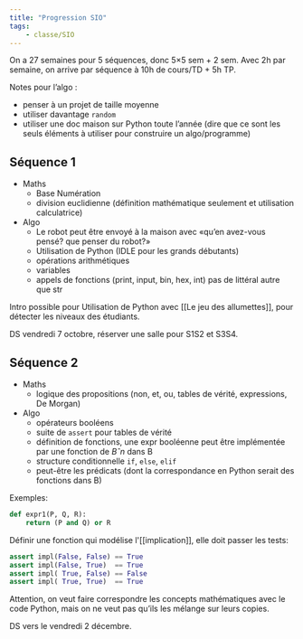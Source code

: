 ```yaml
---
title: "Progression SIO"
tags:
    - classe/SIO
---
```


On a 27 semaines pour 5 séquences,
donc 5×5 sem + 2 sem. Avec 2h par semaine,
on arrive par séquence à 10h de cours/TD + 5h TP.

Notes pour l’algo :
- penser à un projet de taille moyenne
- utiliser davantage `random`
- utiliser une doc maison sur Python toute l’année (dire que ce sont les seuls
  éléments à utiliser pour construire un algo/programme)

## Séquence 1

- Maths
  - Base Numération
  - division euclidienne
  (définition mathématique seulement et utilisation calculatrice)
- Algo
  - Le robot peut être envoyé à la maison avec
    «qu’en avez-vous pensé? que penser du robot?»
  - Utilisation de Python (IDLE pour les grands débutants)
  - opérations arithmétiques
  - variables
  - appels de fonctions (print, input, bin, hex, int)
    pas de littéral autre que str

Intro possible pour Utilisation de Python avec [[Le jeu des allumettes]],
pour détecter les niveaux des étudiants.

DS vendredi 7 octobre, réserver une salle
pour S1S2 et S3S4.

## Séquence 2

- Maths
  - logique des propositions (non, et, ou, tables de vérité,
    expressions, De Morgan)
- Algo
  - opérateurs booléens
  - suite de `assert` pour tables de vérité
  - définition de fonctions, une expr booléenne peut
    être implémentée par une fonction de $Bˆn$ dans B
  - structure conditionnelle `if`, `else`, `elif`
  - peut-être les prédicats (dont la correspondance
    en Python serait des fonctions dans B)

Exemples:

```python
def expr1(P, Q, R):
    return (P and Q) or R
```
Définir une fonction qui modélise l'[[implication]],
elle doit passer les tests:

```python
assert impl(False, False) == True
assert impl(False, True)  == True
assert impl( True, False) == False
assert impl( True, True)  == True
```

Attention, on veut faire correspondre les
concepts mathématiques avec le code Python,
mais on ne veut pas qu’ils les mélange sur leurs copies.

DS vers le vendredi 2 décembre.

